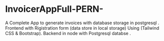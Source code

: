 # InvoicerAppFull-PERN-
A Complete App to generate invoices with database storage in postgresql .
Frontend with Rigistration form (data store in local storage) Using (Tailwind CSS & Bootstrap).
Backend  in node with Postgresql databse .

